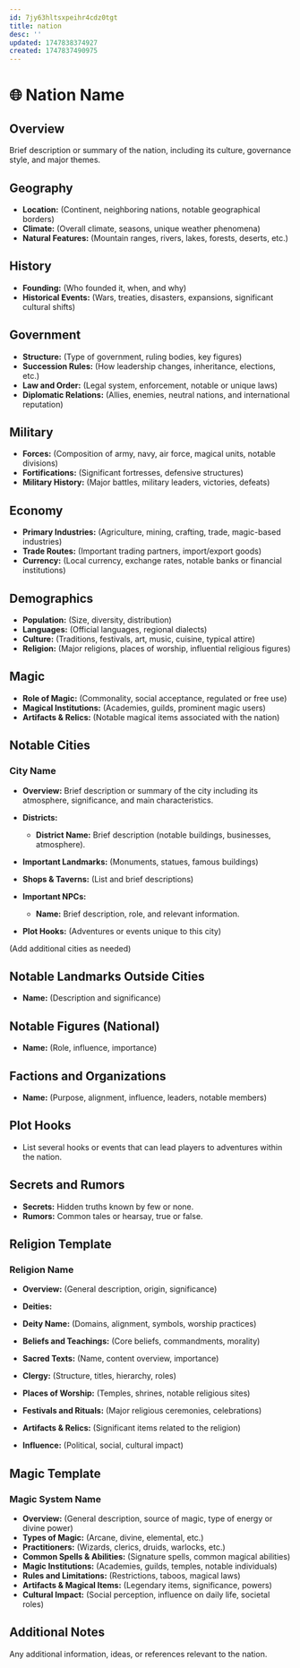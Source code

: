 ```yaml
---
id: 7jy63hltsxpeihr4cdz0tgt
title: nation
desc: ''
updated: 1747838374927
created: 1747837490975
---
```

# 🌐 Nation Name

## Overview

Brief description or summary of the nation, including its culture, governance style, and major themes.

## Geography

* **Location:** (Continent, neighboring nations, notable geographical borders)
* **Climate:** (Overall climate, seasons, unique weather phenomena)
* **Natural Features:** (Mountain ranges, rivers, lakes, forests, deserts, etc.)

## History

* **Founding:** (Who founded it, when, and why)
* **Historical Events:** (Wars, treaties, disasters, expansions, significant cultural shifts)

## Government

* **Structure:** (Type of government, ruling bodies, key figures)
* **Succession Rules:** (How leadership changes, inheritance, elections, etc.)
* **Law and Order:** (Legal system, enforcement, notable or unique laws)
* **Diplomatic Relations:** (Allies, enemies, neutral nations, and international reputation)

## Military

* **Forces:** (Composition of army, navy, air force, magical units, notable divisions)
* **Fortifications:** (Significant fortresses, defensive structures)
* **Military History:** (Major battles, military leaders, victories, defeats)

## Economy

* **Primary Industries:** (Agriculture, mining, crafting, trade, magic-based industries)
* **Trade Routes:** (Important trading partners, import/export goods)
* **Currency:** (Local currency, exchange rates, notable banks or financial institutions)

## Demographics

* **Population:** (Size, diversity, distribution)
* **Languages:** (Official languages, regional dialects)
* **Culture:** (Traditions, festivals, art, music, cuisine, typical attire)
* **Religion:** (Major religions, places of worship, influential religious figures)

## Magic

* **Role of Magic:** (Commonality, social acceptance, regulated or free use)
* **Magical Institutions:** (Academies, guilds, prominent magic users)
* **Artifacts & Relics:** (Notable magical items associated with the nation)

## Notable Cities

### City Name

* **Overview:** Brief description or summary of the city including its atmosphere, significance, and main characteristics.
* **Districts:**

  * **District Name:** Brief description (notable buildings, businesses, atmosphere).
* **Important Landmarks:** (Monuments, statues, famous buildings)
* **Shops & Taverns:** (List and brief descriptions)
* **Important NPCs:**

  * **Name:** Brief description, role, and relevant information.
* **Plot Hooks:** (Adventures or events unique to this city)

(Add additional cities as needed)

## Notable Landmarks Outside Cities

* **Name:** (Description and significance)

## Notable Figures (National)

* **Name:** (Role, influence, importance)

## Factions and Organizations

* **Name:** (Purpose, alignment, influence, leaders, notable members)

## Plot Hooks

* List several hooks or events that can lead players to adventures within the nation.

## Secrets and Rumors

* **Secrets:** Hidden truths known by few or none.
* **Rumors:** Common tales or hearsay, true or false.

## Religion Template

### Religion Name

* **Overview:** (General description, origin, significance)
* **Deities:**

* **Deity Name:** (Domains, alignment, symbols, worship practices)
* **Beliefs and Teachings:** (Core beliefs, commandments, morality)
* **Sacred Texts:** (Name, content overview, importance)
* **Clergy:** (Structure, titles, hierarchy, roles)
* **Places of Worship:** (Temples, shrines, notable religious sites)
* **Festivals and Rituals:** (Major religious ceremonies, celebrations)
* **Artifacts & Relics:** (Significant items related to the religion)
* **Influence:** (Political, social, cultural impact)

## Magic Template

### Magic System Name

* **Overview:** (General description, source of magic, type of energy or divine power)
* **Types of Magic:** (Arcane, divine, elemental, etc.)
* **Practitioners:** (Wizards, clerics, druids, warlocks, etc.)
* **Common Spells & Abilities:** (Signature spells, common magical abilities)
* **Magic Institutions:** (Academies, guilds, temples, notable individuals)
* **Rules and Limitations:** (Restrictions, taboos, magical laws)
* **Artifacts & Magical Items:** (Legendary items, significance, powers)
* **Cultural Impact:** (Social perception, influence on daily life, societal roles)

## Additional Notes

Any additional information, ideas, or references relevant to the nation.

